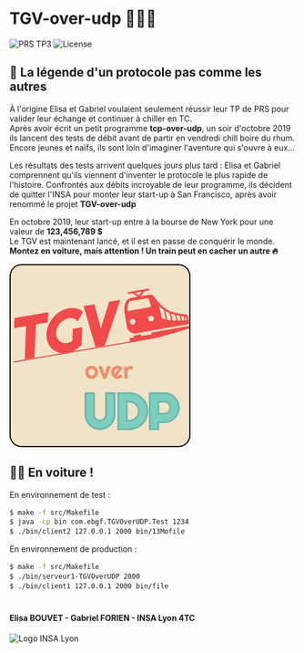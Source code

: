 # TGV-over-udp :train2::satellite::globe_with_meridians:

![PRS TP3](https://img.shields.io/static/v1.svg?label=PRS&message=TP3&color=2aaee6&style=flat)
![License](https://img.shields.io/static/v1.svg?label=License&message=None&color=ff69b4&style=flat)
## :scroll: La légende d'un protocole pas comme les autres
À l'origine Elisa et Gabriel voulaient seulement réussir leur TP de PRS pour valider leur échange et continuer à chiller en TC.<br>
Après avoir écrit un petit programme **tcp-over-udp**, un soir d'octobre 2019 ils lancent des tests de débit avant de partir en vendredi chill boire du rhum. Encore jeunes et naïfs, ils sont loin d'imaginer l'aventure qui s'ouvre à eux...

Les résultats des tests arrivent quelques jours plus tard : Elisa et Gabriel comprennent qu'ils viennent d'inventer le protocole le plus rapide de l'histoire. Confrontés aux débits incroyable de leur programme, ils décident de quitter l'INSA pour monter leur start-up à San Francisco, après avoir renommé le projet **TGV-over-udp**<br>

En octobre 2019, leur start-up entre à la bourse de New York pour une valeur de **123,456,789 $**<br>
Le TGV est maintenant lancé, et il est en passe de conquérir le monde.<br>
**Montez en voiture, mais attention ! Un train peut en cacher un autre :fire:**

![Logo](logo.png)

## :man_pilot: En voiture !
En environnement de test :
```bash
$ make -f src/Makefile
$ java -cp bin com.ebgf.TGVOverUDP.Test 1234
$ ./bin/client2 127.0.0.1 2000 bin/13Mofile
```

En environnement de production :
```bash
$ make -f src/Makefile
$ ./bin/serveur1-TGVOverUDP 2000
$ ./bin/client1 127.0.0.1 2000 bin/file
```

#
#### Elisa BOUVET - Gabriel FORIEN - INSA Lyon 4TC
![Logo INSA Lyon](https://upload.wikimedia.org/wikipedia/commons/b/b9/Logo_INSA_Lyon_%282014%29.svg)

